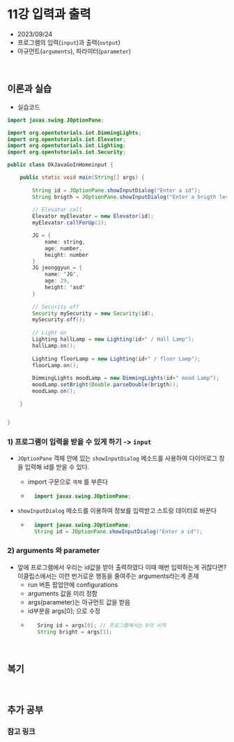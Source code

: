 # 11강 입력과 출력

- 2023/09/24
- 프로그램의 입력(`input`)과 출력(`output`)
- 아규먼트(`arguments`), 파라미터(`parameter`)
<br/>

## 이론과 실습

- 실습코드
```java
import javax.swing.JOptionPane;

import org.opentutorials.iot.DimmingLights;
import org.opentutorials.iot.Elevator;
import org.opentutorials.iot.Lighting;
import org.opentutorials.iot.Security;

public class OkJavaGoInHomeinput {

	public static void main(String[] args) {
		
		String id = JOptionPane.showInputDialog("Enter a id");
		String brigth = JOptionPane.showInputDialog("Enter a brigth level");
		
		// Elevator call
		Elevator myElevator = new Elevator(id);
		myElevator.callForUp(1);

		JG = {
			name: string,
			age: number,
			height: number
		}
		JG jeonggyun = {
			name: 'JG',
			age: 29,
			height: 'asd'
		}
		
		// Security off
		Security mySecurity = new Security(id);
		mySecurity.off();
		
		// Light on
		Lighting hallLamp = new Lighting(id+" / Hall Lamp");
		hallLamp.on();
		
		Lighting floorLamp = new Lighting(id+" / floor Lamp");
		floorLamp.on();
		
		DimmingLights moodLamp = new DimmingLights(id+" mood Lamp");
		moodLamp.setBright(Double.parseDouble(brigth));
		moodLamp.on();

	}


}
```

### 1) 프로그램이 입력을 받을 수 있게 하기 -> `input`
- `JOptionPane` 객체 안에 있는 `showInputDialog` 메소드를 사용하여 다이어로그 창을 입력해 id를 받을 수 있다.
    - import 구문으로 `객체` 를 부른다
    - ```java
        import javax.swing.JOptionPane;
         ```

- `showInputDialog` 메소드를 이용하여 정보를 입력받고 스트링 데이터로 바꾼다
    - ```java
        import javax.swing.JOptionPane;
        String id = JOptionPane.showInputDialog("Enter a id");
        ```

### 2) arguments 와 parameter
- 앞에 프로그램에서 우리는 id값을 받아 출력하였다 이때 매번 입력하는게 귀찮다면? 이클립스에서는 이런 번거로운 행동을 줄여주는 arguments라는게 존재
    - run 버튼 팝업안에 configurations
    - arguments 값을 미리 정함
    - args(parameter)는 아규먼트 값을 받음
    - id부분을 args[0]; 으로 수정
    - ```java
         Sring id = args[0]; // 프로그램에서는 0이 시작
         String bright = args[1];
        ```


<br/>

## 복기

<br/>

## 추가 공부
### 참고 링크